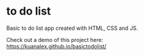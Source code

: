 # to do list

Basic to do list app created with HTML, CSS and JS.

Check out a demo of this project here: https://kuanalex.github.io/basictodolist/
